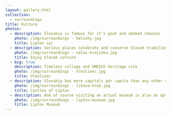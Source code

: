 ```yaml
---
layout: gallery.html
collection:
  - surroundings
title: Kultura
photos:
  - description: Slovakia is famous for it’s goat and smoked cheeses
    photo: /img/surroundings - halusky.jpg
    title: Liptov syr
  - description: Various places celebrate and conserve Slovak traditions
    photo: /img/surroundings - salas-krajinka.jpg
    title: Enjoy Slovak culture
  - big: true
    description: Timeless village and UNESCO heritage site
    photo: /img/surroundings - vlkolinec.jpg
    title: Vlkolinec
  - description: Slovakia has more capitals per capita than any other country
    photo: /img/surroundings - likava-hrad.jpg
    title: Castles of Liptov
  - description: And of course visiting an actual museum is also an option
    photo: /img/surroundings - liptov-museum.jpg
    title: Liptov Museum
---
```


